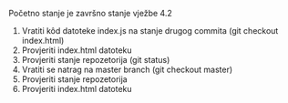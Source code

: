 Početno stanje je završno stanje vježbe 4.2
1.	Vratiti kôd datoteke index.js na stanje drugog commita (git checkout <unikatan key commita> index.html)
2.	Provjeriti index.html datoteku
3.	Provjeriti stanje repozetorija (git status)
4.  Vratiti se natrag na master branch (git checkout master)
5.	Provjeriti stanje repozetorija
6.	Provjeriti index.html datoteku
